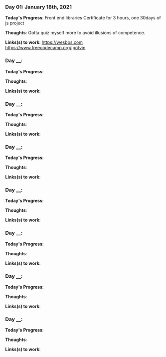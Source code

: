 ### Day 01: January 18th, 2021

**Today's Progress**: Front end libraries Certificate for 3 hours, one 30days of js project

**Thoughts**: Gotta quiz myself more to avoid illusions of competence.

**Links(s) to work**: https://wesbos.com https://www.freecodecamp.org/jpotvin

### Day __:

**Today's Progress**:

**Thoughts**:

**Links(s) to work**:

### Day __:

**Today's Progress**:

**Thoughts**:

**Links(s) to work**:

### Day __:

**Today's Progress**:

**Thoughts**:

**Links(s) to work**:

### Day __:

**Today's Progress**:

**Thoughts**:

**Links(s) to work**:

### Day __:

**Today's Progress**:

**Thoughts**:

**Links(s) to work**:

### Day __:

**Today's Progress**:

**Thoughts**:

**Links(s) to work**:

### Day __:

**Today's Progress**:

**Thoughts**:

**Links(s) to work**:
